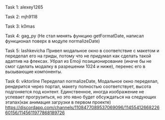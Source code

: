 Task 1: alexey1265

Task 2: mjh9118

Task 3: k0mas

Task 4: gag_py (Не стал менять функцию getFormatDate, написал функционал поверх в модуле normalizeDate)

Task 5: lashkevicha Привел модальное окно в соответствие с макетом и переделал его на гриды, потому что не придумал как сделать такой адаптив на флексах. Убрал из Emoji позиционирование (иначе бы не смог сделать модалку в разрешении 1024 и ниже), перенес его в вызывающие компоненты.

Task 6: viktorline
Переделал normalizeDate, Модальное окно переделал, рендерится через портал, макету полностью соответствует, высота подгоняется под контент. Единственное, иногда изображение не успевает прогрузиться, но это явно будет обсуждаться на следующих этапах(как анимация загрузки в первом проекте)
https://discordapp.com/channels/1108477089537069096/1145541266822660156/1145611977868189726
